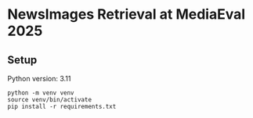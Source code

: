 # NewsImages Retrieval at MediaEval 2025

## Setup

Python version: 3.11

```
python -m venv venv
source venv/bin/activate
pip install -r requirements.txt
```
